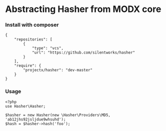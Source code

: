 # Abstracting Hasher from MODX core

### Install with composer

    {
        "repositories": [
            {
                "type": "vcs",
                "url": "https://github.com/silentworks/hasher"
            }
        ],
        "require": {
            "projectx/hasher": "dev-master"
        }
    }

### Usage

    <?php
    use Hasher\Hasher;
    
    $hasher = new Hasher(new \Hasher\Providers\MD5, 'ab12jhs92jsljdue9whsuhd');
    $hash = $hasher->hash('foo');